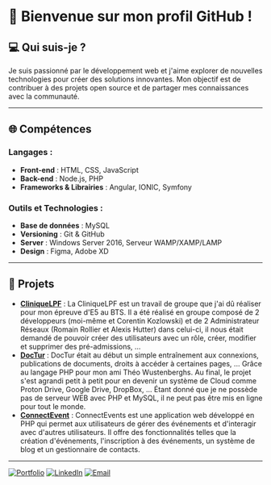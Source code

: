 # 👋 Bienvenue sur mon profil GitHub !  

## 💻 Qui suis-je ?  
Je suis passionné par le développement web et j'aime explorer de nouvelles technologies pour créer des solutions innovantes. Mon objectif est de contribuer à des projets open source et de partager mes connaissances avec la communauté.

---

## 🌐 Compétences  
### Langages :  
- **Front-end** : HTML, CSS, JavaScript  
- **Back-end** : Node.js, PHP
- **Frameworks & Librairies** : Angular, IONIC, Symfony

### Outils et Technologies :  
- **Base de données** : MySQL
- **Versioning** : Git & GitHub
- **Server** : Windows Server 2016, Serveur WAMP/XAMP/LAMP
- **Design** : Figma, Adobe XD  

---

## 🚀 Projets  
- **[CliniqueLPF](https://github.com/JustArthur/CliniqueLPF)** : La CliniqueLPF est un travail de groupe que j'ai dû réaliser pour mon épreuve d'E5 au BTS. Il a été réalisé en groupe composé de 2 développeurs (moi-même et Corentin Kozlowski) et de 2 Administrateur Réseaux (Romain Rollier et Alexis Hutter) dans celui-ci, il nous était demandé de pouvoir créer des utilisateurs avec un rôle, créer, modifier et supprimer des pré-admissions, ...
- **[DocTur](https://github.com/JustArthur/DocTur)** : DocTur était au début un simple entraînement aux connexions, publications de documents, droits à accéder à certaines pages, ... Grâce au langage PHP pour mon ami Théo Wustenberghs. Au final, le projet s'est agrandi petit à petit pour en devenir un système de Cloud comme Proton Drive, Google Drive, DropBox, ... Étant donné que je ne possède pas de serveur WEB avec PHP et MySQL, il ne peut pas être mis en ligne pour tout le monde.
- **[ConnectEvent](https://github.com/JustArthur/ConnectEvents)** : ConnectEvents est une application web développé en PHP qui permet aux utilisateurs de gérer des événements et d'interagir avec d'autres utilisateurs. Il offre des fonctionnalités telles que la création d'événements, l'inscription à des événements, un système de blog et un gestionnaire de contacts.
                    

--- 
[![Portfolio](https://img.shields.io/badge/Portfolio-%23000000.svg?style=for-the-badge&logo=web&logoColor=white)](https://justarthur.github.io/Portfolio/) [![LinkedIn](https://img.shields.io/badge/LinkedIn-%230077B5.svg?style=for-the-badge&logo=linkedin&logoColor=white)](https://www.linkedin.com/in/arthur-bourst/) [![Email](https://img.shields.io/badge/Email-%23D14836.svg?style=for-the-badge&logo=gmail&logoColor=white)](mailto:arthur.bourst@proton.me)
